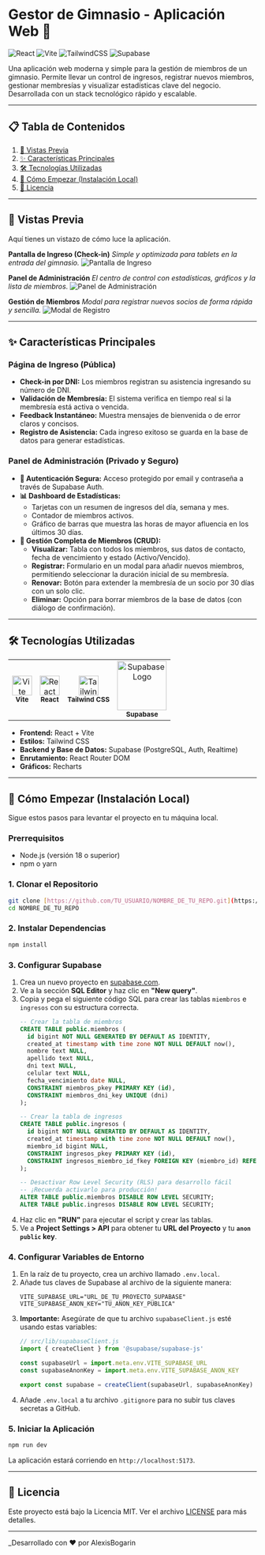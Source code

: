 # Gestor de Gimnasio - Aplicación Web 🚀

![React](https://img.shields.io/badge/React-20232A?style=for-the-badge&logo=react&logoColor=61DAFB)
![Vite](https://img.shields.io/badge/Vite-646CFF?style=for-the-badge&logo=vite&logoColor=white)
![TailwindCSS](https://img.shields.io/badge/Tailwind_CSS-38B2AC?style=for-the-badge&logo=tailwind-css&logoColor=white)
![Supabase](https://img.shields.io/badge/Supabase-3ECF8E?style=for-the-badge&logo=supabase&logoColor=white)

Una aplicación web moderna y simple para la gestión de miembros de un gimnasio. Permite llevar un control de ingresos, registrar nuevos miembros, gestionar membresías y visualizar estadísticas clave del negocio. Desarrollada con un stack tecnológico rápido y escalable.

---

## 📋 Tabla de Contenidos

1.  [📸 Vistas Previa](#-vistas-previa)
2.  [✨ Características Principales](#-características-principales)
3.  [🛠️ Tecnologías Utilizadas](#-tecnologías-utilizadas)
4.  [🚀 Cómo Empezar (Instalación Local)](#-cómo-empezar-instalación-local)
5.  [📄 Licencia](#-licencia)

---

## 📸 Vistas Previa

Aquí tienes un vistazo de cómo luce la aplicación.

**Pantalla de Ingreso (Check-in)**
*Simple y optimizada para tablets en la entrada del gimnasio.*
![Pantalla de Ingreso](https://imgur.com/QSUSwZv)

**Panel de Administración**
*El centro de control con estadísticas, gráficos y la lista de miembros.*
![Panel de Administración](https://imgur.com/eISvh88)

**Gestión de Miembros**
*Modal para registrar nuevos socios de forma rápida y sencilla.*
![Modal de Registro](https://imgur.com/jp6uxIn)

---

## ✨ Características Principales

### Página de Ingreso (Pública)
-   **Check-in por DNI:** Los miembros registran su asistencia ingresando su número de DNI.
-   **Validación de Membresía:** El sistema verifica en tiempo real si la membresía está activa o vencida.
-   **Feedback Instantáneo:** Muestra mensajes de bienvenida o de error claros y concisos.
-   **Registro de Asistencia:** Cada ingreso exitoso se guarda en la base de datos para generar estadísticas.

### Panel de Administración (Privado y Seguro)
-   **🔐 Autenticación Segura:** Acceso protegido por email y contraseña a través de Supabase Auth.
-   **📊 Dashboard de Estadísticas:**
    -   Tarjetas con un resumen de ingresos del día, semana y mes.
    -   Contador de miembros activos.
    -   Gráfico de barras que muestra las horas de mayor afluencia en los últimos 30 días.
-   **👥 Gestión Completa de Miembros (CRUD):**
    -   **Visualizar:** Tabla con todos los miembros, sus datos de contacto, fecha de vencimiento y estado (Activo/Vencido).
    -   **Registrar:** Formulario en un modal para añadir nuevos miembros, permitiendo seleccionar la duración inicial de su membresía.
    -   **Renovar:** Botón para extender la membresía de un socio por 30 días con un solo clic.
    -   **Eliminar:** Opción para borrar miembros de la base de datos (con diálogo de confirmación).

---

## 🛠️ Tecnologías Utilizadas

<table>
  <tr>
    <td align="center"><img src="https://vitejs.dev/logo.svg" width="40" alt="Vite Logo"><br><sub><b>Vite</b></sub></td>
    <td align="center"><img src="https://upload.wikimedia.org/wikipedia/commons/a/a7/React-icon.svg" width="40" alt="React Logo"><br><sub><b>React</b></sub></td>
    <td align="center"><img src="https://raw.githubusercontent.com/tailwindlabs/tailwindcss/master/src/css/logos/mark.svg" width="40" alt="Tailwind CSS Logo"><br><sub><b>Tailwind CSS</b></sub></td>
    <td align="center"><img src="https://supabase.com/_next/image?url=%2Fimages%2Flogo-wordmark--dark.png&w=256&q=75" width="100" alt="Supabase Logo"><br><sub><b>Supabase</b></sub></td>
  </tr>
</table>

-   **Frontend:** React + Vite
-   **Estilos:** Tailwind CSS
-   **Backend y Base de Datos:** Supabase (PostgreSQL, Auth, Realtime)
-   **Enrutamiento:** React Router DOM
-   **Gráficos:** Recharts

---

## 🚀 Cómo Empezar (Instalación Local)

Sigue estos pasos para levantar el proyecto en tu máquina local.

### Prerrequisitos
-   Node.js (versión 18 o superior)
-   npm o yarn

### 1. Clonar el Repositorio
```bash
git clone [https://github.com/TU_USUARIO/NOMBRE_DE_TU_REPO.git](https://github.com/TU_USUARIO/NOMBRE_DE_TU_REPO.git)
cd NOMBRE_DE_TU_REPO
```

### 2. Instalar Dependencias
```bash
npm install
```

### 3. Configurar Supabase
1.  Crea un nuevo proyecto en [supabase.com](https://supabase.com).
2.  Ve a la sección **SQL Editor** y haz clic en **"New query"**.
3.  Copia y pega el siguiente código SQL para crear las tablas `miembros` e `ingresos` con su estructura correcta.
    ```sql
    -- Crear la tabla de miembros
    CREATE TABLE public.miembros (
      id bigint NOT NULL GENERATED BY DEFAULT AS IDENTITY,
      created_at timestamp with time zone NOT NULL DEFAULT now(),
      nombre text NULL,
      apellido text NULL,
      dni text NULL,
      celular text NULL,
      fecha_vencimiento date NULL,
      CONSTRAINT miembros_pkey PRIMARY KEY (id),
      CONSTRAINT miembros_dni_key UNIQUE (dni)
    );
    
    -- Crear la tabla de ingresos
    CREATE TABLE public.ingresos (
      id bigint NOT NULL GENERATED BY DEFAULT AS IDENTITY,
      created_at timestamp with time zone NOT NULL DEFAULT now(),
      miembro_id bigint NULL,
      CONSTRAINT ingresos_pkey PRIMARY KEY (id),
      CONSTRAINT ingresos_miembro_id_fkey FOREIGN KEY (miembro_id) REFERENCES public.miembros (id) ON DELETE CASCADE
    );

    -- Desactivar Row Level Security (RLS) para desarrollo fácil
    -- ¡Recuerda activarlo para producción!
    ALTER TABLE public.miembros DISABLE ROW LEVEL SECURITY;
    ALTER TABLE public.ingresos DISABLE ROW LEVEL SECURITY;
    ```
4.  Haz clic en **"RUN"** para ejecutar el script y crear las tablas.
5.  Ve a **Project Settings > API** para obtener tu **URL del Proyecto** y tu **`anon` `public` key**.

### 4. Configurar Variables de Entorno
1.  En la raíz de tu proyecto, crea un archivo llamado `.env.local`.
2.  Añade tus claves de Supabase al archivo de la siguiente manera:
    ```
    VITE_SUPABASE_URL="URL_DE_TU_PROYECTO_SUPABASE"
    VITE_SUPABASE_ANON_KEY="TU_ANON_KEY_PUBLICA"
    ```
3.  **Importante:** Asegúrate de que tu archivo `supabaseClient.js` esté usando estas variables:
    ```javascript
    // src/lib/supabaseClient.js
    import { createClient } from '@supabase/supabase-js'

    const supabaseUrl = import.meta.env.VITE_SUPABASE_URL
    const supabaseAnonKey = import.meta.env.VITE_SUPABASE_ANON_KEY

    export const supabase = createClient(supabaseUrl, supabaseAnonKey)
    ```
4.  Añade `.env.local` a tu archivo `.gitignore` para no subir tus claves secretas a GitHub.

### 5. Iniciar la Aplicación
```bash
npm run dev
```
La aplicación estará corriendo en `http://localhost:5173`.

---

## 📄 Licencia

Este proyecto está bajo la Licencia MIT. Ver el archivo [LICENSE](LICENSE) para más detalles.

---
_Desarrollado con ❤️ por AlexisBogarin

